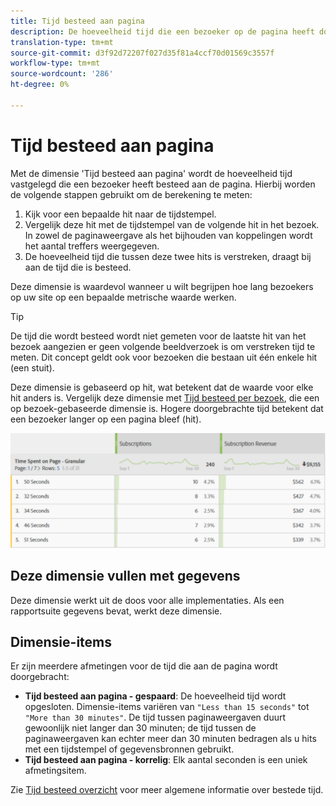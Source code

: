 ```yaml
---
title: Tijd besteed aan pagina
description: De hoeveelheid tijd die een bezoeker op de pagina heeft doorgebracht.
translation-type: tm+mt
source-git-commit: d3f92d72207f027d35f81a4ccf70d01569c3557f
workflow-type: tm+mt
source-wordcount: '286'
ht-degree: 0%

---
```



# Tijd besteed aan pagina

Met de dimensie &#39;Tijd besteed aan pagina&#39; wordt de hoeveelheid tijd vastgelegd die een bezoeker heeft besteed aan de pagina. Hierbij worden de volgende stappen gebruikt om de berekening te meten:

1. Kijk voor een bepaalde hit naar de tijdstempel.
2. Vergelijk deze hit met de tijdstempel van de volgende hit in het bezoek. In zowel de paginaweergave als het bijhouden van koppelingen wordt het aantal treffers weergegeven.
3. De hoeveelheid tijd die tussen deze twee hits is verstreken, draagt bij aan de tijd die is besteed.

Deze dimensie is waardevol wanneer u wilt begrijpen hoe lang bezoekers op uw site op een bepaalde metrische waarde werken.

>[!TIP]
>
>De tijd die wordt besteed wordt niet gemeten voor de laatste hit van het bezoek aangezien er geen volgende beeldverzoek is om verstreken tijd te meten. Dit concept geldt ook voor bezoeken die bestaan uit één enkele hit (een stuit).

Deze dimensie is gebaseerd op hit, wat betekent dat de waarde voor elke hit anders is. Vergelijk deze dimensie met [Tijd besteed per bezoek](time-spent-per-visit.md), die een op bezoek-gebaseerde dimensie is. Hogere doorgebrachte tijd betekent dat een bezoeker langer op een pagina bleef (hit).

![Tijd besteed aan pagina](../metrics/assets/time-spent2.png)

## Deze dimensie vullen met gegevens

Deze dimensie werkt uit de doos voor alle implementaties. Als een rapportsuite gegevens bevat, werkt deze dimensie.

## Dimensie-items

Er zijn meerdere afmetingen voor de tijd die aan de pagina wordt doorgebracht:

* **Tijd besteed aan pagina - gespaard**: De hoeveelheid tijd wordt opgesloten. Dimensie-items variëren van `"Less than 15 seconds"` tot `"More than 30 minutes"`. De tijd tussen paginaweergaven duurt gewoonlijk niet langer dan 30 minuten; de tijd tussen de paginaweergaven kan echter meer dan 30 minuten bedragen als u hits met een tijdstempel of gegevensbronnen gebruikt.
* **Tijd besteed aan pagina - korrelig**: Elk aantal seconden is een uniek afmetingsitem.

Zie [Tijd besteed overzicht](../metrics/time-spent.md) voor meer algemene informatie over bestede tijd.
